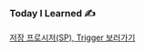 ### Today I Learned ✍️

[저장 프로시저(SP), Trigger 보러가기](https://silicon-echinodon-49c.notion.site/SP-229a564bc2398034a7cdfba5af554803)